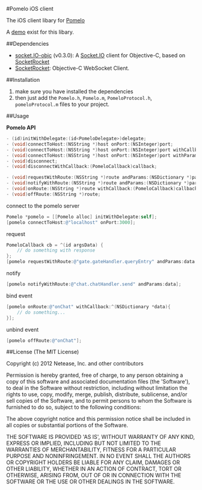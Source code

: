 #Pomelo iOS client

The iOS client libary for [Pomelo](https://github.com/NetEase/pomelo)

A [demo](https://github.com/NetEase/pomelo-ioschat) exist for this libary.

##Dependencies
* [socket.IO-objc](https://github.com/pkyeck/socket.IO-objc) (v0.3.0): A [Socket.IO](http://socket.io/) client for Objective-C, based on [SocketRocket](https://github.com/square/SocketRocket)
* [SocketRocket](https://github.com/square/SocketRocket): Objective-C WebSocket Client.

##Installation
1. make sure you have installed the dependencies
2. then just add the `Pomelo.h`, `Pomelo.m`, `PomeloProtocol.h`, `pomeloProtocol.m` files to your project.

##Usage

**Pomelo API**

```objective-c
- (id)initWithDelegate:(id<PomeloDelegate>)delegate;
- (void)connectToHost:(NSString *)host onPort:(NSInteger)port;
- (void)connectToHost:(NSString *)host onPort:(NSInteger)port withCallback:(PomeloCallback)callback;
- (void)connectToHost:(NSString *)host onPort:(NSInteger)port withParams:(NSDictionary *)params;
- (void)disconnect;
- (void)disconnectWithCallback:(PomeloCallback)callback;

- (void)requestWithRoute:(NSString *)route andParams:(NSDictionary *)params andCallback:(PomeloCallback)callback;
- (void)notifyWithRoute:(NSString *)route andParams:(NSDictionary *)params;
- (void)onRoute:(NSString *)route withCallback:(PomeloCallback)callback;
- (void)offRoute:(NSString *)route;
```

connect to the pomelo server
```objective-c
Pomelo *pomelo = [[Pomelo alloc] initWithDelegate:self];
[pomelo connectToHost:@"localhost" onPort:3000];
```
request
```objective-c
PomeloCallback cb = ^(id argsData) {
    // do something with response
};
[pomelo requestWithRoute:@"gate.gateHandler.queryEntry" andParams:data andCallback:cb];
```
notify
```objective-c
[pomelo notifyWithRoute:@"chat.chatHandler.send" andParams:data];
```
bind event
```objective-c
[pomelo onRoute:@"onChat" withCallback:^(NSDictionary *data){
    // do something...
}];
```
unbind event
```objective-c
[pomelo offRoute:@"onChat"];
```

##License
(The MIT License)

Copyright (c) 2012 Netease, Inc. and other contributors

Permission is hereby granted, free of charge, to any person obtaining a copy of this software and associated documentation files (the 'Software'), to deal in the Software without restriction, including without limitation the rights to use, copy, modify, merge, publish, distribute, sublicense, and/or sell copies of the Software, and to permit persons to whom the Software is furnished to do so, subject to the following conditions:

The above copyright notice and this permission notice shall be included in all copies or substantial portions of the Software.

THE SOFTWARE IS PROVIDED 'AS IS', WITHOUT WARRANTY OF ANY KIND, EXPRESS OR IMPLIED, INCLUDING BUT NOT LIMITED TO THE WARRANTIES OF MERCHANTABILITY, FITNESS FOR A PARTICULAR PURPOSE AND NONINFRINGEMENT. IN NO EVENT SHALL THE AUTHORS OR COPYRIGHT HOLDERS BE LIABLE FOR ANY CLAIM, DAMAGES OR OTHER LIABILITY, WHETHER IN AN ACTION OF CONTRACT, TORT OR OTHERWISE, ARISING FROM, OUT OF OR IN CONNECTION WITH THE SOFTWARE OR THE USE OR OTHER DEALINGS IN THE SOFTWARE.
